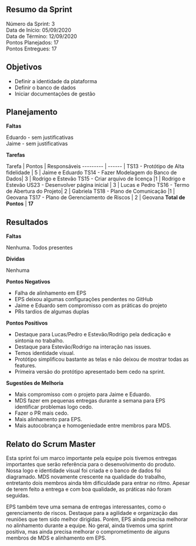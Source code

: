 
## Resumo da Sprint

Número da Sprint: 3 <br>
Data de Início:  05/09/2020 <br>
Data de Término: 12/09/2020 <br>
Pontos Planejados: 17 <br>
Pontos Entregues: 17 <br>

## Objetivos

- Definir a identidade da plataforma
- Definir o banco de dados
- Iniciar documentações de gestão

## Planejamento

**Faltas** 

Eduardo - sem justificativas <br>
Jaime - sem justificativas

**Tarefas**

Tarefa   | Pontos | Responsáveis
--------- | ------ |
TS13 - Protótipo de Alta fidelidade |	5 | Jaime e Eduardo
TS14 - Fazer Modelagem do Banco de Dados|	3 | Rodrigo e Estevão
TS15 - Criar arquivo de licença	|1 | Rodrigo e Estevão
US23 - Desenvolver página inicial  |	3 | Lucas e Pedro
TS16 - Termo de Abertura do Projeto|	2 | Gabriela
TS18 - Plano de Comunicação	|1 | Geovana
TS17 - Plano de Gerenciamento de Riscos |	2 | Geovana
**Total de Pontos** | **17**

## Resultados

**Faltas** 

Nenhuma. Todos presentes

**Dívidas**

Nenhuma


**Pontos Negativos**

- Falha de alinhamento em EPS
- EPS deixou algumas configurações pendentes no GitHub
- Jaime e Eduardo sem compromisso com as práticas do projeto
- PRs tardios de algumas duplas

**Pontos Positivos**

- Destaque para Lucas/Pedro e Estevão/Rodrigo pela dedicação e sintonia no trabalho. 
- Destaque para Estevão/Rodrigo na interação nas issues. 
- Temos identidade visual.
- Protótipo simplificou bastante as telas e não deixou de mostrar todas as features. 
- Primeira versão do protótipo apresentado bem cedo na sprint.

**Sugestões de Melhoria**

- Mais compromisso com o projeto para Jaime e Eduardo.
- MDS fazer em pequenas entregas durante a semana para EPS identificar problemas logo cedo.
- Fazer o PR mais cedo. 
- Mais alinhamento para EPS.
- Mais autocobrança e homogeniedade entre membros para MDS.

## Relato do Scrum Master

Esta sprint foi um marco importante pela equipe pois tivemos entregas importantes que serão referência para o desenvolvimento do produto. Nossa logo e identidade visual foi criada e o banco de dados foi diagramado. MDS novamente crescente na qualidade do trabalho, entretanto dois membros ainda têm dificuldade para entrar no ritmo. Apesar de terem feito a entrega e com boa qualidade, as práticas não foram seguidas.

EPS também teve uma semana de entregas interessantes, como o gerenciamento de riscos. Destaque para a agilidade e organização das reuniões que tem sido melhor dirigidas. Porém, EPS ainda precisa melhorar no alinhamento durante a equipe. No geral, ainda tivemos uma sprint positiva, mas ainda precisa melhorar o comprometimento de alguns membros de MDS e alinhamento em EPS.